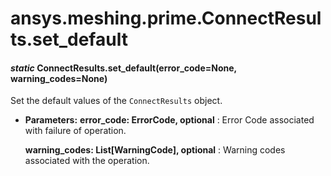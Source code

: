 # ansys.meshing.prime.ConnectResults.set_default

<a id="ansys.meshing.prime.ConnectResults.set_default"></a>

#### *static* ConnectResults.set_default(error_code=None, warning_codes=None)

Set the default values of the `ConnectResults` object.

* **Parameters:**
  **error_code: ErrorCode, optional**
  : Error Code associated with failure of operation.

  **warning_codes: List[WarningCode], optional**
  : Warning codes associated with the operation.

<!-- !! processed by numpydoc !! -->
